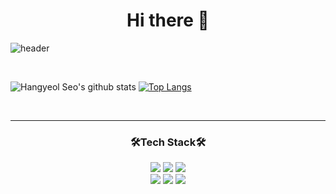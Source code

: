 <div align="center"><h1>Hi there 👋</h1></div>

![header](https://capsule-render.vercel.app/api?type=soft&color=timeGradient&height=250&section=header&text=Hangyeol's-nl-Github&fontSize=80&animation=fadeIn)

<br>

![Hangyeol Seo's github stats](https://github-readme-stats.vercel.app/api?username=hangyeol-sseo&show_icons=true&theme=radical)
[![Top Langs](https://github-readme-stats.vercel.app/api/top-langs/?username=Hangyeol-sseo&layout=compact)](https://github.com/anuraghazra/github-readme-stats)

<br>

<hr>

<div align="center"><h3>🛠Tech Stack🛠</h3></div>
<div align="center">
  <img src="https://img.shields.io/badge/Python-3766AB?style=for-the-badge&logo=Python&logoColor=white"/>
  <img src="https://img.shields.io/badge/Java-007396?style=for-the-badge&logo=Java&logoColor=white" />
  <img src="https://img.shields.io/badge/JavaScript-F7DF1E?style=for-the-badge&logo=JavaScript&logoColor=white" />
  </br>
  <img src="https://img.shields.io/badge/TensorFlow-FF6F00?style=for-the-badge&logo=TensorFlow&logoColor=white" />
  <img src="https://img.shields.io/badge/PyCharm-000000?style=for-the-badge&logo=PyCharm&logoColor=white" />
  <img src="https://img.shields.io/badge/IntelliJ-000000?style=for-the-badge&logo=IntelliJIDEA&logoColor=white" />


</div>

<!--
**Hangyeol-SSeo/Hangyeol-SSeo** is a ✨ _special_ ✨ repository because its `README.md` (this file) appears on your GitHub profile.

Here are some ideas to get you started:

- 🔭 I’m currently working on ...
- 🌱 I’m currently learning ...
- 👯 I’m looking to collaborate on ...
- 🤔 I’m looking for help with ...
- 💬 Ask me about ...
- 📫 How to reach me: ...
- 😄 Pronouns: ...
- ⚡ Fun fact: ...
-->
